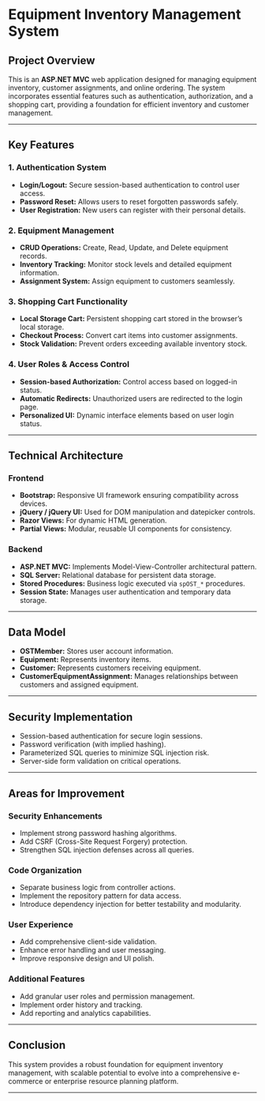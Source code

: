 # Equipment Inventory Management System

## Project Overview

This is an **ASP.NET MVC** web application designed for managing equipment inventory, customer assignments, and online ordering. The system incorporates essential features such as authentication, authorization, and a shopping cart, providing a foundation for efficient inventory and customer management.

---

## Key Features

### 1. Authentication System
- **Login/Logout:** Secure session-based authentication to control user access.
- **Password Reset:** Allows users to reset forgotten passwords safely.
- **User Registration:** New users can register with their personal details.

### 2. Equipment Management
- **CRUD Operations:** Create, Read, Update, and Delete equipment records.
- **Inventory Tracking:** Monitor stock levels and detailed equipment information.
- **Assignment System:** Assign equipment to customers seamlessly.

### 3. Shopping Cart Functionality
- **Local Storage Cart:** Persistent shopping cart stored in the browser’s local storage.
- **Checkout Process:** Convert cart items into customer assignments.
- **Stock Validation:** Prevent orders exceeding available inventory stock.

### 4. User Roles & Access Control
- **Session-based Authorization:** Control access based on logged-in status.
- **Automatic Redirects:** Unauthorized users are redirected to the login page.
- **Personalized UI:** Dynamic interface elements based on user login status.

---

## Technical Architecture

### Frontend
- **Bootstrap:** Responsive UI framework ensuring compatibility across devices.
- **jQuery / jQuery UI:** Used for DOM manipulation and datepicker controls.
- **Razor Views:** For dynamic HTML generation.
- **Partial Views:** Modular, reusable UI components for consistency.

### Backend
- **ASP.NET MVC:** Implements Model-View-Controller architectural pattern.
- **SQL Server:** Relational database for persistent data storage.
- **Stored Procedures:** Business logic executed via `spOST_*` procedures.
- **Session State:** Manages user authentication and temporary data storage.

---

## Data Model

- **OSTMember:** Stores user account information.
- **Equipment:** Represents inventory items.
- **Customer:** Represents customers receiving equipment.
- **CustomerEquipmentAssignment:** Manages relationships between customers and assigned equipment.

---

## Security Implementation

- Session-based authentication for secure login sessions.
- Password verification (with implied hashing).
- Parameterized SQL queries to minimize SQL injection risk.
- Server-side form validation on critical operations.

---

## Areas for Improvement

### Security Enhancements
- Implement strong password hashing algorithms.
- Add CSRF (Cross-Site Request Forgery) protection.
- Strengthen SQL injection defenses across all queries.

### Code Organization
- Separate business logic from controller actions.
- Implement the repository pattern for data access.
- Introduce dependency injection for better testability and modularity.

### User Experience
- Add comprehensive client-side validation.
- Enhance error handling and user messaging.
- Improve responsive design and UI polish.

### Additional Features
- Add granular user roles and permission management.
- Implement order history and tracking.
- Add reporting and analytics capabilities.

---

## Conclusion

This system provides a robust foundation for equipment inventory management, with scalable potential to evolve into a comprehensive e-commerce or enterprise resource planning platform.

---




